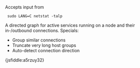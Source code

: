 Accepts input from

     sudo LANG=C netstat -talp
     
A directed graph for active services running on a node and their in-/outbound connections. Specials:
- Group similar connections
- Truncate very long host groups
- Auto-detect connection direction

 
{jsfiddle:a5rzuy32}
